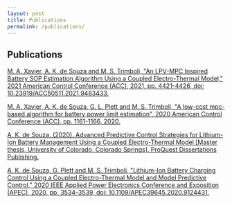 ```yaml
---
layout: post
title: Publications
permalink: /publications/
---
```


## Publications

 <a href="https://ieeexplore.ieee.org/document/9483433">M. A. Xavier, A. K. de Souza and M. S. Trimboli, "An LPV-MPC Inspired Battery SOP Estimation Algorithm Using a Coupled Electro-Thermal Model," 2021 American Control Conference (ACC), 2021, pp. 4421-4426, doi: 10.23919/ACC50511.2021.9483433.</a>

<a href="https://ieeexplore.ieee.org/document/9147337"> M. A. Xavier, A. K. de Souza, G. L. Plett and M. S. Trimboli, "A low-cost mpc-based algorithm for battery power limit estimation", 2020 American Control Conference (ACC), pp. 1161-1166, 2020.</a>

<a href="https://mountainscholar.org/handle/10976/167269"> A. K. de Souza. (2020). Advanced Predictive Control Strategies for Lithium-Ion Battery Management Using a Coupled Electro-Thermal Model [Master thesis, University of Colorado, Colorado Springs]. ProQuest Dissertations Publishing.</a>

<a href="https://ieeexplore.ieee.org/document/9124431"> A. K. de Souza, G. Plett and M. S. Trimboli, "Lithium-Ion Battery Charging Control Using a Coupled Electro-Thermal Model and Model Predictive Control," 2020 IEEE Applied Power Electronics Conference and Exposition (APEC), 2020, pp. 3534-3539, doi: 10.1109/APEC39645.2020.9124431.</a>


